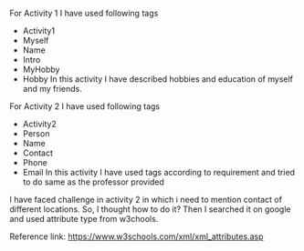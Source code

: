 For Activity 1 I have used following tags
- Activity1
- Myself
- Name
- Intro
- MyHobby
- Hobby
In this activity I have described hobbies and education of myself and my friends. 


For Activity 2 I have used following tags
- Activity2
- Person
- Name
- Contact
- Phone
- Email
In this activity I have used tags according to requirement and tried to do same as the professor provided

I have faced challenge in activity 2 in which i need to mention contact of different locations. So, I thought how to do it? Then I searched it on google and used attribute type from w3chools.

Reference link: https://www.w3schools.com/xml/xml_attributes.asp